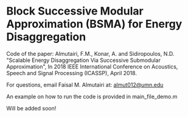 # Block Successive Modular Approximation (BSMA) for Energy Disaggregation

Code of the paper: 
Almutairi, F.M., Konar, A. and Sidiropoulos, N.D. "Scalable Energy Disaggregation Via Successive Submodular Approximation", 
In 2018 IEEE International Conference on Acoustics, Speech and Signal Processing (ICASSP), April 2018.

For questions, email Faisal M. Almutairi at: almut012@umn.edu

An example on how to run the code is provided in main_file_demo.m

Will be added soon!
